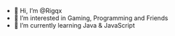 - 👋 Hi, I’m @Rigqx
- 👀 I’m interested in Gaming, Programming and Friends
- 🌱 I’m currently learning Java & JavaScript
